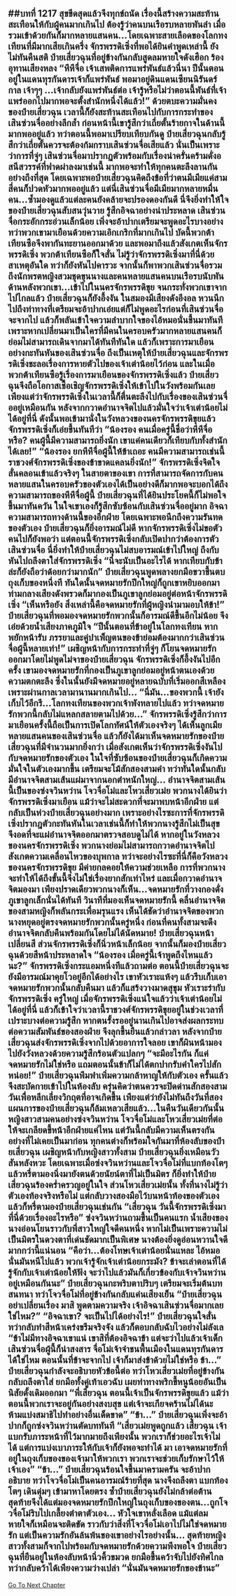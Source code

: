 ##บทที่ 1217 สุขขีดสุดแล้วจึงทุกข์ถนัด
เรื่องนี้สร้างความสะท้านสะเทือนให้กับผู้คนมากเกินไป ต้องรู้ว่าคนบนเรือรบหลายพันลำ เมื่อรวมเข้าด้วยกันก็มากหลายแสนคน...โดยเฉพาะสายเลือดของโลกทงเทียนที่มีมากเสียเกินครึ่ง
จักรพรรดิเซิ่งที่พอได้ยินคำพูดเหล่านี้ ยังไม่ทันคืนสติ ป๋ายเสี่ยวฉุนที่อยู่ข้างกันกลับสูดลมหายใจดังเฮือก ร้องอุทานเสียงหลง
“หึหึจื่อ เจ้าเสพติดการแพร่พันธ์แล้วนี่นา ปีนั้นตอนอยู่ในแดนทุรกันดารเจ้าก็แพร่พันธ์ พอมาอยู่ดินแดนเซียนนิรันดร์กาล เจ้าๆๆ ...เจ้ากลับยังแพร่พันธ์ต่อ เจ้ารู้หรือไม่ว่าตอนนี้พันธ์ที่เจ้าแพร่ออกไปมากพอจะตั้งสำนักหนึ่งได้แล้ว!”
ด้วยตบะความมั่นคงของป๋ายเสี่ยวฉุน เวลานี้ก็ยังสะท้านสะเทือนไปกับการกระทำของเสินซ่วนจื่ออย่างลึกล้ำ ก่อนหน้านี้เขารู้สึกว่าเถี่ยตั้นร้ายกาจในด้านนี้มากพออยู่แล้ว ทว่าตอนนี้พอมาเปรียบเทียบกันดู ป๋ายเสี่ยวฉุนกลับรู้สึกว่าเถี่ยตั้นควรจะต้องก้มกราบเสินซ่วนจื่อเสียแล้ว นั่นเป็นเพราะว่าการที่จู่ๆ เสินซ่วนจื่อมาปรากฏตัวพร้อมกับเรื่องน่าครั่นคร้ามดั่งอสนีสวรรค์ที่ฟาดผ่าลงมาเช่นนี้ มากพอจะทำให้ทุกคนตะลึงลานกันอย่างถึงที่สุด
โดยเฉพาะพอป๋ายเสี่ยวฉุนคิดถึงข้อที่ว่าตนมีเมียแค่สามสี่คนก็ปวดหัวมากพออยู่แล้ว แต่นี่เสินซ่วนจื่อมีเมียมากหลายหมื่นคน...ซ้ำมองดูแล้วแต่ละคนยังคล้ายจะปรองดองกันดี นี่จึงยิ่งทำให้ใจของป๋ายเสี่ยวฉุนสับสนวุ่นวาย รู้สึกอิจฉาอย่างน่าประหลาด
เสินซ่วนจื่อกระอักกระอ่วนเล็กน้อย เพิ่งจะอ้าปากเตรียมจะพูดอะไรบางอย่าง ทว่าพวกเขามาเยือนด้วยความเอิกเกริกที่มากเกินไป บัดนี้พวกต้าเทียนซือจึงพากันทะยานออกมาด้วย และพอมาถึงแล้วสังเกตเห็นจักรพรรดิเซิ่ง พวกต้าเทียนซือก็ใจสั่น ไม่รู้ว่าจักรพรรดิเซิ่งมาที่นี่ด้วยสาเหตุอันใด ทว่าก็ยังหันไปคารวะ จากนั้นก็พาพวกเสินซ่วนจื่อรวมถึงนักพรตหญิงสวมชุดขุนนางและคนหลายแสนคนบนเรือรบนับพันด้านหลังพวกเขา...เข้าไปในนครจักรพรรดิขุย
จนกระทั่งพวกเขาจากไปไกลแล้ว ป๋ายเสี่ยวฉุนก็ยังอึ้งงัน ในสมองมีเสียงดังอึงอล หวนนึกไปถึงท่าทางที่เตรียมจะอ้าปากเอ่ยแต่ก็ไม่พูดอะไรก่อนที่เสินซ่วนจื่อจะจากไป แล้วก็พลันเข้าใจความลำบากใจของไอ้หมอนั่นขึ้นมาทันที เพราะหากเปลี่ยนมาเป็นใครที่มีคนในครอบครัวมากหลายแสนคนก็ย่อมไม่สามารถเดินจากมาได้ทันทีทันใด
แล้วก็เพราะการมาเยือนอย่างกะทันหันของเสินซ่วนจื่อ ถึงเป็นเหตุให้ป๋ายเสี่ยวฉุนและจักรพรรดิเซิ่งชะลอเรื่องการหายตัวไปของเจ้าเต่าน้อยไว้ก่อน และในเมื่อพวกต้าเทียนซือรู้เรื่องการมาเยือนของจักรพรรดิเซิ่งแล้ว ป๋ายเสี่ยวฉุนจึงถือโอกาสเชื้อเชิญจักรพรรดิเซิ่งให้เข้าไปในวังพร้อมกันเลย
เพียงแต่ว่าจักรพรรดิเซิ่งในเวลานี้ก็ตื่นตะลึงไปกับเรื่องของเสินซ่วนจื่ออยู่เหมือนกัน หลังจากกวาดอำนาจจิตไปแล้วมั่นใจว่าเจ้าเต่าน้อยไม่ได้อยู่ที่นี่ ดังนั้นพอเข้ามานั่งในวังหลวงของนครจักรพรรดิขุยแล้ว จักรพรรดิเซิ่งก็เอ่ยขึ้นทันทีว่า
“น้องรอง คนเมื่อครู่นี้ชื่อว่าหึหึจื่อหรือ? คนผู้นี้มีความสามารถยิ่งนัก เขาแค่คนเดียวก็เทียบกับทั้งสำนักได้เลย!”
“น้องรอง ยกหึหึจื่อผู้นี้ให้ข้าเถอะ คนมีความสามารถเช่นนี้ ราชวงศ์จักรพรรดิเซิ่งของข้าขาดแคลนยิ่งนัก!” จักรพรรดิเซิ่งจิตใจสั่นคลอนเข้าแล้วจริงๆ ในสายตาของเขา การที่สามารถจัดการกับคนหลายแสนในครอบครัวของตัวเองได้เป็นอย่างดีก็มากพอจะบอกได้ถึงความสามารถของหึหึจื่อผู้นี้
ป๋ายเสี่ยวฉุนที่ได้ยินประโยคนี้ก็ไม่พอใจขึ้นมาทันควัน ในใจเขาเองก็รู้สึกซับซ้อนกับเสินซ่วนจื่ออยู่มาก อิจฉาความสามารถทางด้านนี้ของอีกฝ่าย โดยเฉพาะพอนึกถึงความรันทดของตัวเอง ป๋ายเสี่ยวฉุนก็ยิ่งอารมณ์ไม่ดี
หากจักรพรรดิเซิ่งไม่ขอตัวคนไปก็ยังพอว่า แต่ตอนนี้จักรพรรดิเซิ่งกลับเปิดปากว่าต้องการตัวเสินซ่วนจื่อ นี่ยิ่งทำให้ป๋ายเสี่ยวฉุนไม่สบอารมณ์เข้าไปใหญ่ ถึงกับหันไปถลึงตาใส่จักรพรรดิเซิ่ง
“นี่จะนับเป็นอะไรได้ หากเทียบกับข้าล่ะก็ยังถือว่าด้อยกว่ามากนัก” ป๋ายเสี่ยวฉุนพูดพลางยกมือขวาขึ้นตบถุงเก็บของหนึ่งที ทันใดนั้นจดหมายรักปึกใหญ่ก็ถูกเขาหยิบออกมา ท่ามกลางเสียงดังพรวดก็มากองเป็นภูเขาลูกย่อมอยู่ต่อหน้าจักรพรรดิเซิ่ง
“เห็นหรือยัง สิ่งเหล่านี้คือจดหมายรักที่ผู้หญิงนำมามอบให้ข้า!” ป๋ายเสี่ยวฉุนที่พอมองจดหมายรักพวกนั้นก็อารมณ์ดีขึ้นอีกไม่น้อย จึงเอ่ยด้วยน้ำเสียงภาคภูมิใจ
“ปีนั้นตอนที่ข้าอยู่ในโลกทงเทียน หากพยักหน้ารับ ภรรยาและคู่บำเพ็ญตนของข้าย่อมต้องมากกว่าเสินซ่วนจื่อผู้นี้หลายเท่า!”
เผชิญหน้ากับการกระทำที่จู่ๆ ก็โยนจดหมายรักออกมาโดยไม่พูดไม่จาของป๋ายเสี่ยวฉุน จักรพรรดิเซิ่งก็อึ้งงันไปอีกครั้ง เขามองจดหมายรักที่กองเป็นภูเขาลูกย่อมอยู่หน้าตนเองด้วยความตกตะลึง ซึ่งในนั้นยังมีจดหมายอยู่หลายฉบับที่เริ่มออกสีเหลืองเพราะผ่านกาลเวลามานานมากเกินไป...
“นี่มัน...ของพวกนี้ เจ้ายังเก็บไว้อีกรึ...โลกทงเทียนของพวกเจ้าพังทลายไปแล้ว ทว่าจดหมายรักพวกนี้กลับไม่แหลกสลายตามไปด้วย...” จักรพรรดิเซิ่งรู้สึกว่าการมาเยือนครั้งนี้ถือเป็นการเปิดโลกทัศน์ให้ตัวเองจริงๆ ได้เห็นลูกเมียหลายแสนคนของเสินซ่วนจื่อ แล้วก็ยังได้มาเห็นจดหมายรักของป๋ายเสี่ยวฉุนที่มีจำนวนมากยิ่งกว่า
เมื่อสังเกตเห็นว่าจักรพรรดิเซิ่งงันไปกับจดหมายรักของตัวเอง ในใจที่ซับซ้อนของป๋ายเสี่ยวฉุนก็เกิดความมั่นใจในตัวเองมากขึ้น เตรียมจะโม้สักสองสามคำ ทว่าทันใดนั้นกลับมีอำนาจจิตสามเส้นแผ่มาจากนอกตำหนักใหญ่...
อำนาจจิตสามเส้นนี้เป็นของซ่งจวินหว่าน โจวจื่อโม่และโหวเสี่ยวเม่ย พวกนางได้ยินว่าจักรพรรดิเซิ่งมาเยือน แม้ว่าจะไม่สะดวกที่จะมาพบหน้าอีกฝ่าย แต่กลับเป็นห่วงป๋ายเสี่ยวฉุนอย่างมาก เพราะอย่างไรซะการที่จักรพรรดิเซิ่งปรากฎตัวกะทันหันในเวลาเช่นนี้ก็ทำให้พวกนางรู้สึกไม่เป็นสุข จึงอดที่จะแผ่อำนาจจิตออกมาตรวจสอบดูไม่ได้
หากอยู่ในวังหลวงของนครจักรพรรดิเซิ่ง พวกนางย่อมไม่สามารถกวาดอำนาจจิตไปสังเกตความเคลื่อนไหวของบุพกาล ทว่าจะอย่างไรซะที่นี่ก็คือวังหลวงของนครจักรพรรดิขุย มีค่ายกลคอยให้ความช่วยเหลือ การที่พวกนางจะทำให้ได้ถึงขั้นนี้จึงไม่ใช่เรื่องยากสักเท่าไหร่
และเมื่อกวาดอำนาจจิตมองมา เพียงปราดเดียวพวกนางก็เห็น...จดหมายรักที่วางกองดั่งภูเขาลูกเล็กนั่นได้ทันที
วินาทีที่มองเห็นจดหมายรักนี้ คลื่นอำนาจจิตของสามหญิงก็พลันกระเพื่อมรุนแรง เห็นได้ชัดว่าอำนาจจิตของพวกนางหยุดอยู่ตรงจดหมายรักพวกนั้นครู่หนึ่ง ก่อนที่คนทั้งสามจะดึงอำนาจจิตกลับคืนพร้อมกันโดยไม่ได้นัดหมาย!
ป๋ายเสี่ยวฉุนหน้าเปลี่ยนสี ส่วนจักรพรรดิเซิ่งก็นิ่วหน้าเล็กน้อย จากนั้นก็มองป๋ายเสี่ยวฉุนด้วยสีหน้าประหลาดใจ
“น้องรอง เมื่อครู่นี้เจ้าพูดถึงไหนแล้วนะ?” จักรพรรดิเซิ่งกระแอมหนึ่งทีแล้วถามต่อ
ตอนนี้ป๋ายเสี่ยวฉุนจะยังมีอารมณ์มาคุยโวอยู่อีกได้อย่างไร เขาหัวเราะแห้งๆ แล้วรีบเก็บเอาจดหมายรักพวกนั้นกลับคืนมา แล้วก็แสร้งวางมาดสุขุม หัวเราะร่ากับจักรพรรดิเซิ่ง
ครู่ใหญ่ เมื่อจักรพรรดิเซิ่งแน่ใจแล้วว่าเจ้าเต่าน้อยไม่ได้อยู่ที่นี่ แล้วก็เข้าใจว่าเวลานี้ราชวงศ์จักรพรรดิขุยอยู่ในช่วงเวลาที่เปราะบางต่อความรู้สึก หากตนรั้งรออยู่นานเกินไปอาจส่งผลกระทบต่อความสัมพันธ์ของสองฝ่าย จึงลุกขึ้นยืนแล้วกล่าวลา
หลังจากป๋ายเสี่ยวฉุนส่งจักรพรรดิเซิ่งจากไปด้วยอาการใจลอย เขาก็ผินหน้ามองไปยังวังหลวงด้วยความรู้สึกร้อนตัวแปลกๆ
“จะมีอะไรกัน ก็แค่จดหมายรักไม่ใช่หรือ แถมตอนนั้นข้าก็ไม่ได้ตกปากรับคำใครไปสักหน่อย!” ป๋ายเสี่ยวฉุนพึมพำเพิ่มความกล้าหาญให้กับตัวเอง ครั้นแล้วจึงสะบัดกายเข้าไปในห้องลับ ครุ่นคิดว่าตนควรจะปิดด่านสักสองสามวันเพื่อหลีกเลี่ยงวิกฤตที่อาจเกิดขึ้น
เพียงแต่ว่ายังไม่ทันถึงวันที่สอง แผนการของป๋ายเสี่ยวฉุนก็ล้มเหลวเสียแล้ว...ในคืนวันเดียวกันนั้น หญิงสาวสามคนอย่างซ่งจวินหว่าน โจวจื่อโม่และโหวเสี่ยวเม่ยที่ต่อให้จะเกลียดขี้หน้าอีกฝ่ายแค่ไหน แต่วันนี้กลับมีความเห็นตรงกันอย่างที่ไม่เคยเป็นมาก่อน ทุกคนต่างก็พร้อมใจกันมาที่ห้องลับของป๋ายเสี่ยวฉุน
เผชิญหน้ากับหญิงสาวทั้งสาม ป๋ายเสี่ยวฉุนยิ่งเหมือนวัวสันหลังหวะ โดยเฉพาะเมื่อซ่งจวินหว่านและโจวจื่อโม่ที่แบกท้องโตๆ แล้วหรี่ตามองนิ่งมายังตนด้วยนัยน์ตาที่ไม่เป็นมิตร ก็ยิ่งทำให้ป๋ายเสี่ยวฉุนร้องคร่ำครวญอยู่ในใจ
ส่วนโหวเสี่ยวเม่ยนั้น ทั้งที่นางไม่รู้ว่าตัวเองท้องจริงหรือไม่ แต่กลับวางสองมือไว้บนหน้าท้องของตัวเอง แล้วก็หรี่ตามองป๋ายเสี่ยวฉุนเช่นกัน
“เสี่ยวฉุน วันนี้จักรพรรดิเซิ่งมาที่นี่ด้วยเรื่องอะไรหรือ” ซ่งจวินหว่านถามขึ้นเป็นคนแรก น้ำเสียงของนางอ่อนโยนราวกับพี่สาวใหญ่ใจดีคนหนึ่ง หากไม่เป็นเพราะความไม่เป็นมิตรในดวงตาที่เด่นชัดมากเป็นพิเศษ นางต้องยิ่งดูอ่อนหวานใจดีมากกว่านี้แน่นอน
“คือว่า...ต้องโทษเจ้าเต่าน้อยนั่นแหละ ไอ้หมอนั่นมันหนีไปแล้ว พวกเจ้ารู้จักเจ้าเต่าน้อยกระมัง? ข้าจะเล่าตอนที่ได้รู้จักกับเจ้าเต่าน้อยให้ฟัง จะว่าไปแล้วมันก็เกี่ยวข้องกับเจ้าจวินหว่านอยู่เหมือนกันนะ” ป๋ายเสี่ยวฉุนกะพริบตาปริบๆ เตรียมจะเริ่มต้นบทสนทนา ทว่าโจวจื่อโม่ที่อยู่ข้างกันกลับแค่นเสียงเย็น
“ป๋ายเสี่ยวฉุน อย่าเปลี่ยนเรื่อง มาสิ พูดตามความจริง เจ้าอิจฉาเสินซ่วนจื่อมากเลยใช่ไหม?”
“อิจฉาเขา? จะเป็นไปได้อย่างไร!” ป๋ายเสี่ยวฉุนใจสั่น ทว่ากลับทำสีหน้าเคร่งขรึมจริงจัง แล้วก็ตอบกลับฉับไวอย่างไม่ลังเล
“ข้าไม่มีทางอิจฉาเขาแน่ เขาสิที่ต้องอิจฉาข้า แต่จะว่าไปแล้วเจ้าเด็กเสินซ่วนจื่อผู้นี้ก็น่าสงสาร จื่อโม่เจ้าจำชนพื้นเมืองในแดนทุรกันดารได้ใช่ไหม ตอนนั้นที่ข้าจะจากไป เจ้าก็มาส่งข้าด้วยไม่ใช่หรือ ข้า...” ป๋ายเสี่ยวฉุนกำลังจะอธิบายหัวข้อนี้ต่อ ทว่าโหวเสี่ยวเม่ยที่อยู่ข้างกันกลับถลึงตาใส่ ยกมือทั้งคู่เท้าเอวฉับ เผยท่าทางพริกขี้หนูน้อยอันเป็นนิสัยดั้งเดิมออกมา
“พี่เสี่ยวฉุน ตอนนี้เจ้าเป็นจักรพรรดิขุยแล้ว แม้ว่าตอนนี้พวกเราจะอยู่กันอย่างสงบสุข แต่เจ้าจะเกียจคร้านไม่ได้นะ ห้ามแบ่งสมาธิไปทำอย่างอื่นเด็ดขาด”
“ข้า...” ป๋ายเสี่ยวฉุนเพิ่งจะอ้าปากก็ถูกซ่งจวินหว่านตัดบททันที
“เสี่ยวเม่ยพูดถูกแล้ว เสี่ยวฉุน เจ้าแบกรับภาระหน้าที่ไว้มากมายถึงเพียงนั้น พวกเราก็ช่วยอะไรเจ้าไม่ได้ แต่การแบ่งเบาภาระให้กับเจ้าก็ยังพอจะทำได้ มา เอาจดหมายรักที่อยู่ในถุงเก็บของของเจ้ามาให้พวกเรา พวกเราจะช่วยเก็บรักษาไว้ให้เจ้าเอง”
“ข้า...” ป๋ายเสี่ยวฉุนร้อนใจขึ้นมาครามครัน จะอ้าปากอธิบาย ทว่าโจวจื่อโม่เป็นคนอารมณ์ร้ายที่สุด นางจึงถลึงตา แบกท้องโตๆ เดินดุ่มๆ เข้ามาหาโดยตรง ซ้ำป๋ายเสี่ยวฉุนยังไม่กล้าต่อต้าน สุดท้ายจึงได้แต่มองจดหมายรักปึกใหญ่ในถุงเก็บของของตน...ถูกโจวจื่อโม่ริบไปเกลี้ยงตำตาตัวเอง...
หัวใจเขาหลั่งเลือด แม้แต่ลมหายใจก็เหมือนจะติดขัด ราวกับว่าสิ่งที่โจวจื่อโม่เอาไปไม่ใช่จดหมายรัก แต่เป็นความรักอันล้นพ้นของเขาอย่างไรอย่างนั้น...
สุดท้ายหญิงสาวทั้งสามก็จากไปพร้อมกับจดหมายรักด้วยความพึงพอใจ ป๋ายเสี่ยวฉุนที่ยืนอยู่ในห้องลับหน้านิ่วคิ้วขมวด ยกมือขึ้นคว้าจับไปยังทิศไกล ทว่ากลับคว้าได้เพียงความว่างเปล่า
“นั่นมันจดหมายรักของข้านะ”
------


[Go To Next Chapter]( ./191.md)